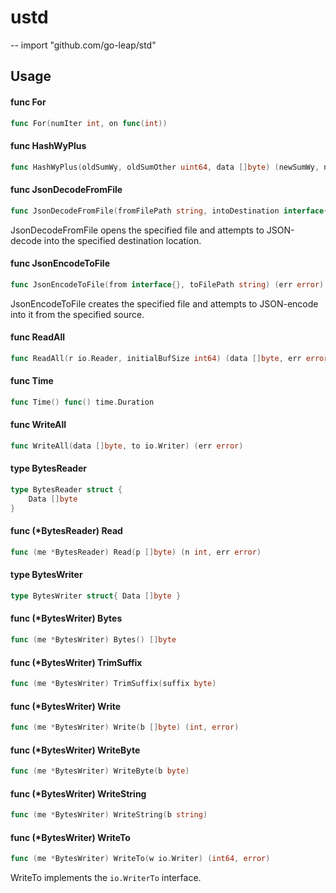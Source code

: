 # ustd
--
    import "github.com/go-leap/std"


## Usage

#### func  For

```go
func For(numIter int, on func(int))
```

#### func  HashWyPlus

```go
func HashWyPlus(oldSumWy, oldSumOther uint64, data []byte) (newSumWy, newSumOther uint64, bothSame bool, err error)
```

#### func  JsonDecodeFromFile

```go
func JsonDecodeFromFile(fromFilePath string, intoDestination interface{}) (err error)
```
JsonDecodeFromFile opens the specified file and attempts to JSON-decode into the
specified destination location.

#### func  JsonEncodeToFile

```go
func JsonEncodeToFile(from interface{}, toFilePath string) (err error)
```
JsonEncodeToFile creates the specified file and attempts to JSON-encode into it
from the specified source.

#### func  ReadAll

```go
func ReadAll(r io.Reader, initialBufSize int64) (data []byte, err error)
```

#### func  Time

```go
func Time() func() time.Duration
```

#### func  WriteAll

```go
func WriteAll(data []byte, to io.Writer) (err error)
```

#### type BytesReader

```go
type BytesReader struct {
	Data []byte
}
```


#### func (*BytesReader) Read

```go
func (me *BytesReader) Read(p []byte) (n int, err error)
```

#### type BytesWriter

```go
type BytesWriter struct{ Data []byte }
```


#### func (*BytesWriter) Bytes

```go
func (me *BytesWriter) Bytes() []byte
```

#### func (*BytesWriter) TrimSuffix

```go
func (me *BytesWriter) TrimSuffix(suffix byte)
```

#### func (*BytesWriter) Write

```go
func (me *BytesWriter) Write(b []byte) (int, error)
```

#### func (*BytesWriter) WriteByte

```go
func (me *BytesWriter) WriteByte(b byte)
```

#### func (*BytesWriter) WriteString

```go
func (me *BytesWriter) WriteString(b string)
```

#### func (*BytesWriter) WriteTo

```go
func (me *BytesWriter) WriteTo(w io.Writer) (int64, error)
```
WriteTo implements the `io.WriterTo` interface.
